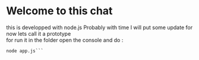 # Welcome to this chat  
this is developped with node.js 
Probably with time I will put some update for now lets call it a prototype  
for run it in the folder open the console and do :  
```npm install  
node app.js```